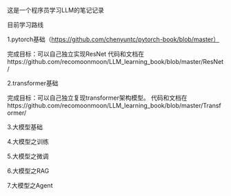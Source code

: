 这是一个程序员学习LLM的笔记记录

目前学习路线

1.pytorch基础（https://github.com/chenyuntc/pytorch-book/blob/master）

完成目标：可以自己独立实现ResNet
代码和文档在https://github.com/recomoonmoon/LLM_learning_book/blob/master/ResNet/

2.transformer基础

完成目标：可以自己独立复现transformer架构模型。
代码和文档在https://github.com/recomoonmoon/LLM_learning_book/blob/master/Transformer/

3.大模型基础

4.大模型之训练

5.大模型之微调

6.大模型之RAG

7.大模型之Agent

